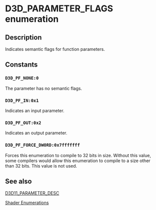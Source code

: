 # D3D_PARAMETER_FLAGS enumeration

## Description

Indicates semantic flags for function parameters.

## Constants

### `D3D_PF_NONE:0`

The parameter has no semantic flags.

### `D3D_PF_IN:0x1`

Indicates an input parameter.

### `D3D_PF_OUT:0x2`

Indicates an output parameter.

### `D3D_PF_FORCE_DWORD:0x7fffffff`

Forces this enumeration to compile to 32 bits in size. Without this value, some compilers would allow this enumeration to compile to a size other than 32 bits. This value is not used.

## See also

[D3D11_PARAMETER_DESC](https://learn.microsoft.com/windows/desktop/api/d3d11shader/ns-d3d11shader-d3d11_parameter_desc)

[Shader Enumerations](https://learn.microsoft.com/windows/desktop/direct3d11/d3d11-graphics-reference-shader-enums)